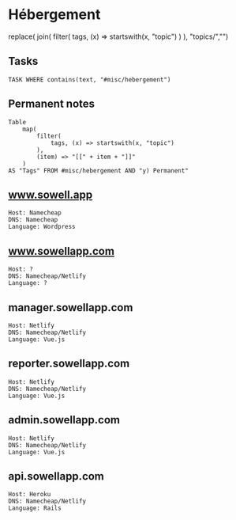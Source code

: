 # Hébergement

replace(
	join(
		filter(
			tags, (x) => startswith(x, "topic")
		)
	),
"topics/","")
## Tasks
```dataview
TASK WHERE contains(text, "#misc/hebergement")
```
## Permanent notes
```dataview
Table 
	map(
		filter(
			tags, (x) => startswith(x, "topic")
		),
		(item) => "[[" + item + "]]"
	)
AS "Tags" FROM #misc/hebergement AND "y) Permanent"
```
## www.sowell.app

```
Host: Namecheap
DNS: Namecheap
Language: Wordpress
```

## www.sowellapp.com
```
Host: ?
DNS: Namecheap/Netlify
Language: ?
```

## manager.sowellapp.com
```
Host: Netlify
DNS: Namecheap/Netlify
Language: Vue.js
```

## reporter.sowellapp.com
```
Host: Netlify
DNS: Namecheap/Netlify
Language: Vue.js
```

## admin.sowellapp.com
```
Host: Netlify
DNS: Namecheap/Netlify
Language: Vue.js
```

## api.sowellapp.com
```
Host: Heroku
DNS: Namecheap/Netlify
Language: Rails
```
